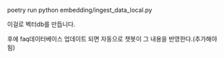 poetry run python embedding/ingest_data_local.py

이걸로 벡터db를 만듭니다.

후에 faq데이터베이스 업데이트 되면 자동으로 챗봇이 그 내용을 반영한다.(추가해야됨)